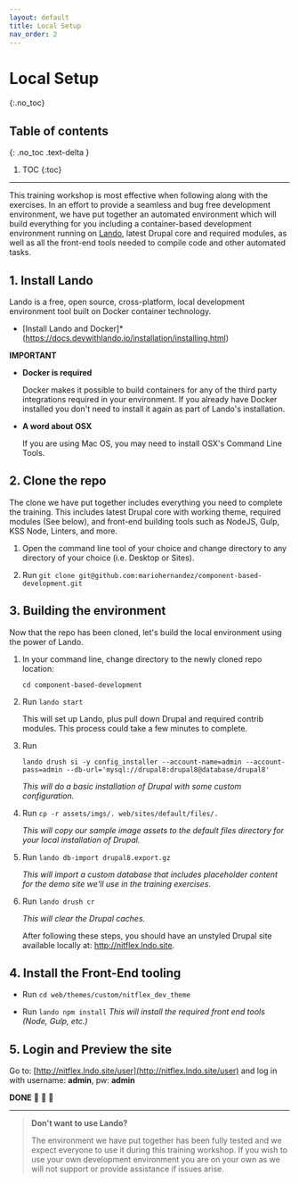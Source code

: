 ```yaml
---
layout: default
title: Local Setup
nav_order: 2
---
```


# Local Setup
{:.no_toc}

## Table of contents
{: .no_toc .text-delta }

1. TOC
{:toc}

---

This training workshop is most effective when following along with the exercises.  In an effort to provide a seamless and bug free development environment, we have put together an automated environment which will build everything for you including a container-based development environment running on [Lando](https://docs.devwithlando.io/), latest Drupal core and required modules, as well as all the front-end tools needed to compile code and other automated tasks.

## 1. Install Lando

Lando is a free, open source, cross-platform, local development environment tool built on Docker container technology.

* [Install Lando and Docker]*(https://docs.devwithlando.io/installation/installing.html)

**IMPORTANT**
* **Docker is required**

  Docker makes it possible to build containers for any of the third party integrations required in your environment.  If you already have Docker installed you don't need to install it again as part of Lando's installation.

* **A word about OSX**

  If you are using Mac OS, you may need to install OSX's Command Line Tools.

## 2. Clone the repo

The clone we have put together includes everything you need to complete the training.  This includes latest Drupal core with working theme, required modules (See below), and front-end building tools such as NodeJS, Gulp, KSS Node, Linters, and more.

1. Open the command line tool of your choice and change directory to any directory  of your choice (i.e. Desktop or Sites).

2. Run `git clone git@github.com:mariohernandez/component-based-development.git`

## 3. Building the environment

Now that the repo has been cloned, let's build the local environment using the power of Lando.

1. In your command line, change directory to the newly cloned repo location:

    `cd component-based-development`

2. Run `lando start`

    This will set up Lando, plus pull down Drupal and required contrib modules. This process could take a few minutes to complete.

3. Run

    ```lando drush si -y config_installer --account-name=admin --account-pass=admin --db-url='mysql://drupal8:drupal8@database/drupal8'```

    _This will do a basic installation of Drupal with some custom configuration._

4. Run `cp -r assets/imgs/. web/sites/default/files/.`

    _This will copy our sample image assets to the default files directory for your local installation of Drupal._

5. Run `lando db-import drupal8.export.gz`

    _This will import a custom database that includes placeholder content for the demo site we'll use in the training exercises._

6. Run `lando drush cr`

    _This will clear the Drupal caches._

    After following these steps, you should have an unstyled Drupal site available locally at: http://nitflex.lndo.site.

## 4. Install the Front-End tooling

* Run `cd web/themes/custom/nitflex_dev_theme`

* Run `lando npm install`
  _This will install the required front end tools (Node, Gulp, etc.)_

## 5. Login and Preview the site

Go to: [http://nitflex.lndo.site/user](http://nitflex.lndo.site/user) and log in with username: **admin**, pw: **admin**

**DONE** 🙌 👏 🍺

---

>**Don't want to use Lando?**
>
>The environment we have put together has been fully tested and we expect everyone to use it during this training workshop.  If you wish to use your own development environment you are on your own as we will not support or provide assistance if issues arise.

